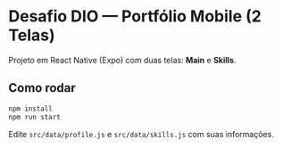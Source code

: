 # Desafio DIO — Portfólio Mobile (2 Telas)

Projeto em React Native (Expo) com duas telas: **Main** e **Skills**.

## Como rodar
```bash
npm install
npm run start
```
Edite `src/data/profile.js` e `src/data/skills.js` com suas informações.
